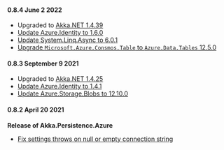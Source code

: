 #### 0.8.4 June 2 2022 ####
* Upgraded to [Akka.NET 1.4.39](https://github.com/akkadotnet/akka.net/releases/tag/1.4.39)
* [Update Azure.Identity to 1.6.0](https://github.com/petabridge/Akka.Persistence.Azure/pull/205)
* [Update System.Linq.Async to 6.0.1](https://github.com/petabridge/Akka.Persistence.Azure/pull/198)
* [Upgrade `Microsoft.Azure.Consmos.Table` to `Azure.Data.Tables` 12.5.0](https://github.com/petabridge/Akka.Persistence.Azure/pull/207)

#### 0.8.3 September 9 2021 ####
* Upgraded to [Akka.NET 1.4.25](https://github.com/akkadotnet/akka.net/releases/tag/1.4.25)
* [Update Azure.Identity to 1.4.1](https://github.com/petabridge/Akka.Persistence.Azure/pull/176)
* [Update Azure.Storage.Blobs to 12.10.0](https://github.com/petabridge/Akka.Persistence.Azure/pull/183)

#### 0.8.2 April 20 2021 ####
**Release of Akka.Persistence.Azure**

- [Fix settings throws on null or empty connection string ](https://github.com/petabridge/Akka.Persistence.Azure/pull/163)
